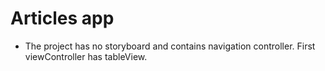 #  Articles app

- The project has no storyboard and contains navigation controller. First viewController has tableView.

